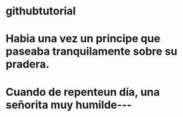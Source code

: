 # githubtutorial
# Habia una vez un principe que paseaba tranquilamente sobre su pradera.
# Cuando de repenteun día, una señorita muy humilde---